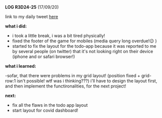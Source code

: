 **LOG R3D24-25** (17/09/20)

link to my daily tweet [here](https://twitter.com/Nightcoder2/status/1306493413097975808)


**what i did:**

- i took a little break, i was a bit tired physically!
- fixed the footer of the game for mobiles (media query long overdue!😉 )
- started to fix the layout for the todo-app because it was reported to me by several people (on twitter) that it's not looking right on their device (iphone and or safari browser!)

**what i learned:**

-sofar, that there were problems in my grid layout! (position fixed + grid-row:1 isn't possible! wtf was i thinking???)
i'll have to design the layout first, and then implement the functironalities, for the next project!

**next:**
  
- fix all the flaws in the todo app layout
- start layout for covid dashboard!




 
